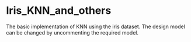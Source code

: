 # Iris_KNN_and_others
The basic implementation of KNN using the iris dataset. The design model can be changed by uncommenting the required model.
